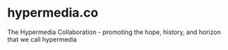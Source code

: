 # hypermedia.co
The Hypermedia Collaboration - promoting the hope, history, and horizon that we call hypermedia
